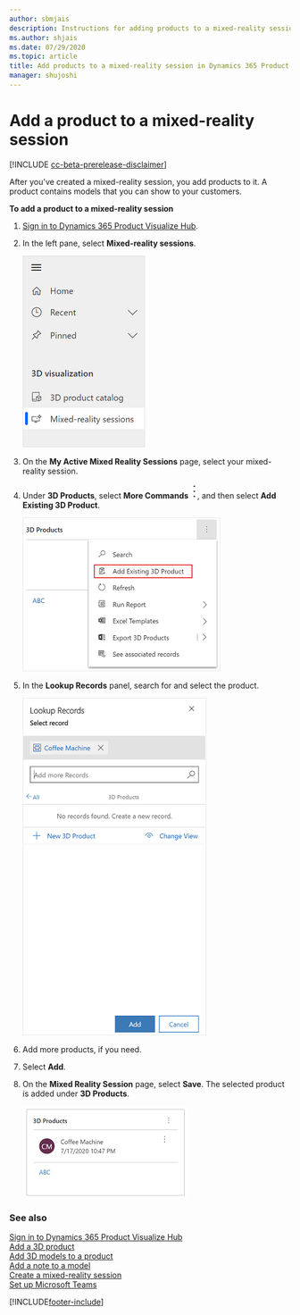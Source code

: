 ```yaml
---
author: sbmjais
description: Instructions for adding products to a mixed-reality session in Dynamics 365 Product Visualize Hub.
ms.author: shjais
ms.date: 07/29/2020
ms.topic: article
title: Add products to a mixed-reality session in Dynamics 365 Product Visualize Hub
manager: shujoshi
---
```


# Add a product to a mixed-reality session

[!INCLUDE [cc-beta-prerelease-disclaimer](../includes/cc-beta-prerelease-disclaimer.md)]

After you've created a mixed-reality session, you add products to it. A product contains models that you can show to your customers.

**To add a product to a mixed-reality session**

1.  [Sign in to Dynamics 365 Product Visualize Hub](sign-in-app.md).

2.  In the left pane, select **Mixed-reality sessions**.

    ![Select Mixed Reality Sessions from the left pane.](media/mr-session.png "Select Mixed Reality Sessions from the left pane")

3.  On the **My Active Mixed Reality Sessions** page, select your mixed-reality session.

4.  Under **3D Products**, select **More Commands** ![More Commands icon.](media/more-commands-icon.png "More Commands icon"), and then select **Add Existing 3D Product**.

    ![Add a product to a mixed-reality session.](media/add-prod-mr-session.png "Add a product to a mixed-reality session")

5.  In the **Lookup Records** panel, search for and select the product.

    ![Lookup product.](media/prod-lookup.png "Lookup product")

6.  Add more products, if you need.

7.  Select **Add**.

8.  On the **Mixed Reality Session** page, select **Save**. The selected product is added under **3D Products**.

    ![Product added to a mixed-reality session created.](media/prod-added-mr-session.png "Product added to a mixed-reality session created")

### See also

[Sign in to Dynamics 365 Product Visualize Hub](sign-in-app.md)<br>
[Add a 3D product](add-3d-product.md)<br>
[Add 3D models to a product](add-3d-model-product.md)<br>
[Add a note to a model](add-note-model.md)<br>
[Create a mixed-reality session](create-mr-session.md)<br>
[Set up Microsoft Teams](setup-ms-teams.md)


[!INCLUDE[footer-include](../includes/footer-banner.md)]
